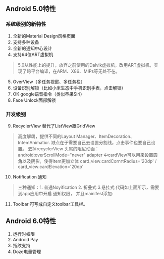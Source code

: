 ## Android 5.0特性
### 系统级别的新特性
1. 全新的Material Design风格页面
2. 支持多种设备
3. 全新的通知中心设计
4. 支持64位ART虚拟机
> 5.0从性能上的提升，放弃之前使用的Dalvik虚拟机，改用ART虚拟机，实现了跨平台编译，在ARM、X86、MIPs等无处不在。
5. OverView（多任务视窗、多任务栏）
6. 设备识别解锁（比如小米生态中手机识别手表，点击解锁）
7. OK google语音指令（类似苹果Siri）
8. Face Unlock面部解锁
### 开发级别
9. RecyclerView 替代了ListView跟GridView
> 高度解耦，提供不同的Layout Manager、ItemDecoration、IntemAnimatior. 缺点在于需要自己去设置分割线，点击事件也要自己设置。
  去掉recyclerView 头尾的阻尼动画：android:overScrollMode="never"
  > adapter 中cardView可以用来设置圆角以及阴影，使得item更加立体
    card_view:cardCornrtRadius='20dp' / card_view:cardElevation='20dp'

10. Notification 通知
> 三种通知：1. 普通Noyification  2. 折叠式 3.悬挂式
  代码如上面所示，需要到app应用中开启 通知权限，
  并且mainifest添加:     <uses-permission android:name="android.permission.SYSTEM_ALERT_WINDOW"/>

11. Toolbar 可写成自定义toolbar工具栏。

## Android 6.0特性

1. 运行时权限
2. Android Pay
3. 指纹支持
4. Doze电量管理
